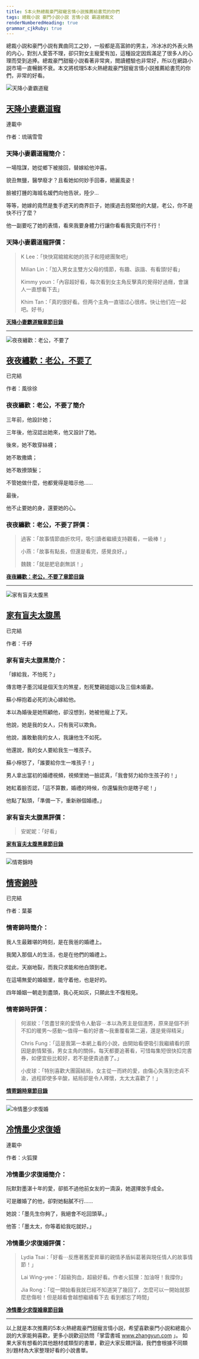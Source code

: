 ```yaml
---
title: 5本火熱總裁豪門甜寵言情小説推薦給書荒的你們
tags: 總裁小説 豪門小説小説 言情小説 霸道總裁文
renderNumberedHeading: true
grammar_cjkRuby: true
---
```


總裁小説和豪門小説有異曲同工之妙，一般都是高富帥的男主，冷冰冰的外表火熱的内心，對別人愛答不理，卻只對女主寵愛有加，這種設定因爲滿足了很多人的心理而受到追捧。總裁豪門甜寵小説看著非常爽，閲讀體驗也非常好，所以在網路小説市場一直暢銷不衰。本文將梳理5本火熱總裁豪門甜寵言情小説推薦給書荒的你們，非常的好看。

![天降小妻霸道寵](https://qcdn.zhangzhongyun.com/covers/15903764478892.jpg)
## [天降小妻霸道寵](https://www.zhangyun.com/34123.html)
連載中

作者：琉璃雪雪

### 天降小妻霸道寵簡介：
一場陰謀，她從鄉下被接回，替嫁給他沖喜。

貌丑無鹽，醫學廢才？且看她如何妙手回春，絕麗風姿！

臉被打腫的海城名媛們向他告狀，陸少…

等等，她嫁的竟然是隻手遮天的商界巨子，她撲過去抱緊他的大腿，老公，你不是快不行了麼？

他一副要吃了她的表情，看來我要身體力行讓你看看我究竟行不行！
### 天降小妻霸道寵評價：
> K Lee：「快快寫綰綰和她的孩子和陸總團聚吧」
> 
> Milian Lin：「加入男女主雙方父母的情節，有趣、詼諧、有看頭!好看」
> 
> Kimmy youn：「內容超好看，每次看到女主角反擊真的覺得好過癮，會讓人一直想看下去」
> 
> Khim Tan：「真的很好看。但两个主角一直错过心很疼。快让他们在一起吧。好书」

**[天降小妻霸道寵章節目錄](https://www.zhangyun.com/34123)**

--------

![夜夜纏歡：老公，不要了](https://qcdn.zhangzhongyun.com/covers/15784073757042.jpg)
## [夜夜纏歡：老公，不要了](https://www.zhangyun.com/19732.html)
已完結

作者：風徐徐
### 夜夜纏歡：老公，不要了簡介
三年前，他設計她；

三年後，他沒認出她來，他又設計了她。

後來，她不敢穿絲襪；

她不敢撒嬌；

她不敢撩頭髮；

不管她做什麼，他都覺得是暗示他……

最後，

他不止要她的身，還要她的心。
### 夜夜纏歡：老公，不要了評價：
> 過客：「故事情節曲折坎坷，吸引讀者繼續支持觀看，一級棒！」
> 
> 小燕：「故事有點長，但還是看完，感覺良好。」
> 
> 魏魏：「就是肥皂劇無誤！」

**[夜夜纏歡：老公，不要了章節目錄](https://www.zhangyun.com/19732)**

-----

![家有盲夫太腹黑](https://qcdn.zhangzhongyun.com/covers/1603069748136.jpg)
## [家有盲夫太腹黑](https://www.zhangyun.com/34161.html)
已完結

作者：千紓
### 家有盲夫太腹黑簡介：
「嫁給我，不怕死？」 

傳言瞎子墨沉域是個天生的煞星，剋死雙親姐姐以及三個未婚妻。 

蘇小檸抱着必死的決心嫁給他。 

本以為婚後是她照顧他，卻沒想到，她被他寵上了天。

他說，她是我的女人，只有我可以欺負。

他說，誰敢動我的女人，我讓他生不如死。

他還說，我的女人要給我生一堆孩子。

蘇小檸怒了，「誰要給你生一堆孩子！」

男人拿出當初的婚禮視頻，視頻里她一臉認真，「我會努力給你生孩子的！」

她紅着臉否認，「這不算數，婚禮的時候，你還騙我你是瞎子呢！」

他點了點頭，「準備一下，重新辦個婚禮。」
### 家有盲夫太腹黑評價：
> 安妮妮：「好看」

**[家有盲夫太腹黑章節目錄](https://www.zhangyun.com/34161)**

------

![情寄錦時](https://qcdn.zhangzhongyun.com/covers/15836617939326.jpg)
## [情寄錦時](https://www.zhangyun.com/25917.html)
已完結

作者：葉蓁
### 情寄錦時簡介：
我人生最難堪的時刻，是在我爸的婚禮上。

我闖入那個人的生活，也是在他們的婚禮上。

從此，天崩地裂，而我只求能和他白頭到老。

在這場無愛的婚姻里，能守着他，也是好的。

四年婚姻一朝走到盡頭，我心死如灰，只願此生不復相見。
### 情寄錦時評價：
> 何淑紋：「苦盡甘來的愛情令人動容⋯本以為男主是個渣男，原來是個不折不扣的暖男～感動～值得一看的好書～我重覆看第二遍，還是覺得精采」
> 
> Chris Fung：「這是我第一本網上看的小說，由開始看便吸引我繼續看的原因是劇情緊張，男女主角的關係，每天都要追著看，可惜每集短很快扣完書券，如便宜些比較好，若不是便貴過書了。」
> 
> 小皮球：「特別喜歡大團圓結局，女主從一而終的愛，由傷心失落到忠貞不渝，過程即使多辛酸，結局卻是令人釋懷，太太太喜歡了！」

**[情寄錦時章節目錄](https://www.zhangyun.com/25917)**

------

![冷情墨少求復婚](https://qcdn.zhangzhongyun.com/covers/1583661937928.jpg)
## [冷情墨少求復婚](https://www.zhangyun.com/26085.html)
連載中

作者：火狐狸
### 冷情墨少求復婚簡介：
阮默對墨湛十年的愛，卻抵不過他前女友的一滴淚，她選擇放手成全。

可是離婚了的他，卻對她黏膩不行......

她說：「墨先生你夠了，我絕會不吃回頭草。」

他答：「墨太太，你等着給我吃就好。」
### 冷情墨少求復婚評價：
> Lydia Tsai：「好看⋯反應著舊愛昇華的親情矛盾糾葛著與現任情人的故事情節！」
> 
> Lai Wing-yee：「超級狗血，超級好看。作者火狐狸：加油呀！我撐你」
> 
> Jia Rong：「從一開始看我就已經不知道哭了幾回了，怎麼可以一開始就那麼悲傷啦！但是越看會越想繼續看下去 看到都忘了時間」

**[冷情墨少求復婚章節目錄](https://www.zhangyun.com/26085)**

------

以上就是本次推薦的5本火熱總裁豪門甜寵言情小説，希望喜歡豪門小説和總裁小説的大家能夠喜歡，更多小説歡迎訪問「掌雲書城 www.zhangyun.com 」。
如果大家有想看的其他題材或類型的書單，歡迎大家反饋評論，我們會根據不同類別/題材為大家整理好看的小說書單。
